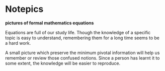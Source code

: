 # Notepics
**pictures of formal mathematics equations**

Equations are full of our study life. Though the knowledge of a specific topic is easy to understand, remembering them for a long time seems to be a hard work.

A small picture which preserve the minimum pivotal information will help us remember or review those confused notions. Since a person has learnt it to some extent, the knowledge will be easier to reproduce.
